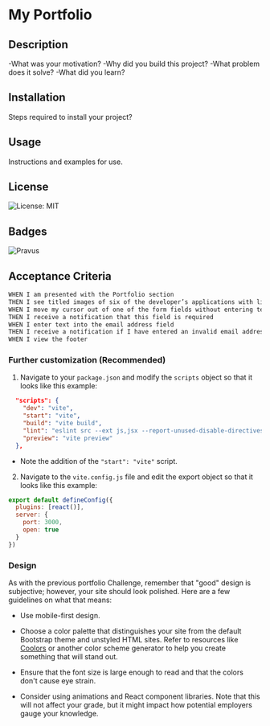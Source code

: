 # My Portfolio

## Description

-What was your motivation?
-Why did you build this project?
-What problem does it solve?
-What did you learn?

## Installation

Steps required to install your project?

## Usage

Instructions and examples for use.

## License

![License: MIT](https://img.shields.io/badge/License-MIT-yellow.svg)

## Badges

![Pravus](https://img.shields.io/badge/Pravus-Codes?style=plastic&logo=Github&labelColor=black&color=purple)

## Acceptance Criteria

```md
WHEN I am presented with the Portfolio section
THEN I see titled images of six of the developer’s applications with links to both the deployed applications and the corresponding GitHub repositories
WHEN I move my cursor out of one of the form fields without entering text
THEN I receive a notification that this field is required
WHEN I enter text into the email address field
THEN I receive a notification if I have entered an invalid email address
WHEN I view the footer
```




### Further customization (Recommended)

1. Navigate to your `package.json` and modify the `scripts` object so that it looks like this example:

```json
  "scripts": {
    "dev": "vite",
    "start": "vite",
    "build": "vite build",
    "lint": "eslint src --ext js,jsx --report-unused-disable-directives --max-warnings 0",
    "preview": "vite preview"
  },
```

* Note the addition of the `"start": "vite"` script.

2. Navigate to the `vite.config.js` file and edit the export object so that it looks like this example:

```js
export default defineConfig({
  plugins: [react()],
  server: {
    port: 3000,
    open: true
  }
})
```

### Design

As with the previous portfolio Challenge, remember that "good" design is subjective; however, your site should look polished. Here are a few guidelines on what that means:

* Use mobile-first design.

* Choose a color palette that distinguishes your site from the default Bootstrap theme and unstyled HTML sites. Refer to resources like [Coolors](https://coolors.co/) or another color scheme generator to help you create something that will stand out.

* Ensure that the font size is large enough to read and that the colors don't cause eye strain.

* Consider using animations and React component libraries. Note that this will not affect your grade, but it might impact how potential employers gauge your knowledge.
